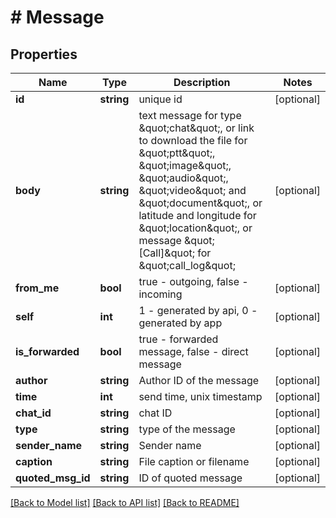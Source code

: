 # # Message

## Properties

Name | Type | Description | Notes
------------ | ------------- | ------------- | -------------
**id** | **string** | unique id | [optional]
**body** | **string** | text message for type \&quot;chat\&quot;, or link to download the file for \&quot;ptt\&quot;, \&quot;image\&quot;, \&quot;audio\&quot;, \&quot;video\&quot; and \&quot;document\&quot;, or latitude and longitude for \&quot;location\&quot;, or message \&quot;[Call]\&quot; for \&quot;call_log\&quot; | [optional]
**from_me** | **bool** | true - outgoing, false - incoming | [optional]
**self** | **int** | 1 - generated by api, 0 - generated by app | [optional]
**is_forwarded** | **bool** | true - forwarded message, false - direct message | [optional]
**author** | **string** | Author ID of the message | [optional]
**time** | **int** | send time, unix timestamp | [optional]
**chat_id** | **string** | chat ID | [optional]
**type** | **string** | type of the message | [optional]
**sender_name** | **string** | Sender name | [optional]
**caption** | **string** | File caption or filename | [optional]
**quoted_msg_id** | **string** | ID of quoted message | [optional]

[[Back to Model list]](../../README.md#models) [[Back to API list]](../../README.md#endpoints) [[Back to README]](../../README.md)
